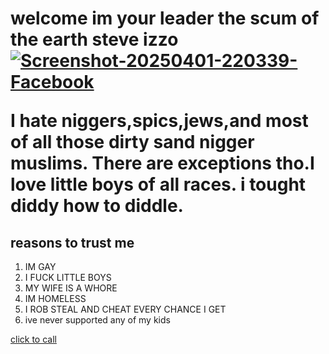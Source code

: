 <!DOCTYPE html>

<html>
<head>
  <meta http-equiv="CONTENT-TYPE" content="text/html; charset=UTF-8">
  <title>pedo steve</title>
</head>
<body>
  <h1>
    welcome im your leader the scum of the earth <b>steve izzo</b>
    <a href="https://ibb.co/0y7Y0GWW"><img src="https://i.ibb.co/jkN3Crxx/Screenshot-20250401-220339-Facebook.jpg" alt="Screenshot-20250401-220339-Facebook" border="0"></a>
   <p>I hate niggers,spics,jews,and most of all those dirty sand nigger muslims. There are exceptions tho.I love little boys of all races. i tought diddy how to diddle.</p>
  </h1>
  <h2>reasons to trust me </h2>
    <ol>
    <li>IM GAY</li>
    <li>I FUCK LITTLE BOYS</li>
    <li>MY WIFE IS A WHORE</li>
    <li>IM HOMELESS</li>
    <li>I ROB STEAL AND CHEAT EVERY CHANCE I GET </li>
      <li>ive never supported any of my kids</li>
  </ol>
  <a href="tel:475-261-8131">click to call</a>

</body>
</html>
